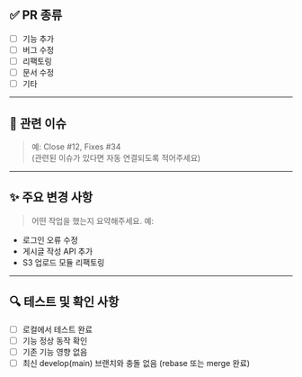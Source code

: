 ## ✅ PR 종류

- [ ] 기능 추가
- [ ] 버그 수정
- [ ] 리팩토링
- [ ] 문서 수정
- [ ] 기타

---

## 📌 관련 이슈

> 예: Close #12, Fixes #34  
(관련된 이슈가 있다면 자동 연결되도록 적어주세요)

---

## ✨ 주요 변경 사항

> 어떤 작업을 했는지 요약해주세요.
예:  
- 로그인 오류 수정  
- 게시글 작성 API 추가  
- S3 업로드 모듈 리팩토링  

---

## 🔍 테스트 및 확인 사항

- [ ] 로컬에서 테스트 완료
- [ ] 기능 정상 동작 확인
- [ ] 기존 기능 영향 없음
- [ ] 최신 develop(main) 브랜치와 충돌 없음 (rebase 또는 merge 완료)
